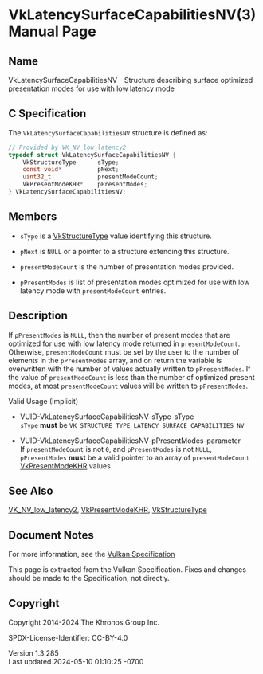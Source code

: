 # VkLatencySurfaceCapabilitiesNV(3) Manual Page

## Name

VkLatencySurfaceCapabilitiesNV - Structure describing surface optimized
presentation modes for use with low latency mode



## <a href="#_c_specification" class="anchor"></a>C Specification

The `VkLatencySurfaceCapabilitiesNV` structure is defined as:

``` c
// Provided by VK_NV_low_latency2
typedef struct VkLatencySurfaceCapabilitiesNV {
    VkStructureType      sType;
    const void*          pNext;
    uint32_t             presentModeCount;
    VkPresentModeKHR*    pPresentModes;
} VkLatencySurfaceCapabilitiesNV;
```

## <a href="#_members" class="anchor"></a>Members

- `sType` is a [VkStructureType](https://registry.khronos.org/vulkan/specs/1.3-extensions/man/html/VkStructureType.html) value identifying
  this structure.

- `pNext` is `NULL` or a pointer to a structure extending this
  structure.

- `presentModeCount` is the number of presentation modes provided.

- `pPresentModes` is list of presentation modes optimized for use with
  low latency mode with `presentModeCount` entries.

## <a href="#_description" class="anchor"></a>Description

If `pPresentModes` is `NULL`, then the number of present modes that are
optimized for use with low latency mode returned in `presentModeCount`.
Otherwise, `presentModeCount` must be set by the user to the number of
elements in the `pPresentModes` array, and on return the variable is
overwritten with the number of values actually written to
`pPresentModes`. If the value of `presentModeCount` is less than the
number of optimized present modes, at most `presentModeCount` values
will be written to `pPresentModes`.

Valid Usage (Implicit)

- <a href="#VUID-VkLatencySurfaceCapabilitiesNV-sType-sType"
  id="VUID-VkLatencySurfaceCapabilitiesNV-sType-sType"></a>
  VUID-VkLatencySurfaceCapabilitiesNV-sType-sType  
  `sType` **must** be
  `VK_STRUCTURE_TYPE_LATENCY_SURFACE_CAPABILITIES_NV`

- <a href="#VUID-VkLatencySurfaceCapabilitiesNV-pPresentModes-parameter"
  id="VUID-VkLatencySurfaceCapabilitiesNV-pPresentModes-parameter"></a>
  VUID-VkLatencySurfaceCapabilitiesNV-pPresentModes-parameter  
  If `presentModeCount` is not `0`, and `pPresentModes` is not `NULL`,
  `pPresentModes` **must** be a valid pointer to an array of
  `presentModeCount` [VkPresentModeKHR](https://registry.khronos.org/vulkan/specs/1.3-extensions/man/html/VkPresentModeKHR.html) values

## <a href="#_see_also" class="anchor"></a>See Also

[VK_NV_low_latency2](https://registry.khronos.org/vulkan/specs/1.3-extensions/man/html/VK_NV_low_latency2.html),
[VkPresentModeKHR](https://registry.khronos.org/vulkan/specs/1.3-extensions/man/html/VkPresentModeKHR.html),
[VkStructureType](https://registry.khronos.org/vulkan/specs/1.3-extensions/man/html/VkStructureType.html)

## <a href="#_document_notes" class="anchor"></a>Document Notes

For more information, see the <a
href="https://registry.khronos.org/vulkan/specs/1.3-extensions/html/vkspec.html#VkLatencySurfaceCapabilitiesNV"
target="_blank" rel="noopener">Vulkan Specification</a>

This page is extracted from the Vulkan Specification. Fixes and changes
should be made to the Specification, not directly.

## <a href="#_copyright" class="anchor"></a>Copyright

Copyright 2014-2024 The Khronos Group Inc.

SPDX-License-Identifier: CC-BY-4.0

Version 1.3.285  
Last updated 2024-05-10 01:10:25 -0700
